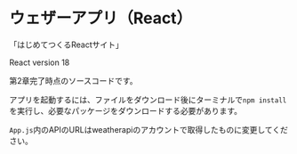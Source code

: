 # ウェザーアプリ（React）
「はじめてつくるReactサイト」

React version 18

第2章完了時点のソースコードです。

アプリを起動するには、ファイルをダウンロード後にターミナルで`npm install`を実行し、必要なパッケージをダウンロードする必要があります。

`App.js`内のAPIのURLはweatherapiのアカウントで取得したものに変更してください。
